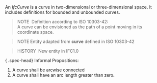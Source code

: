 An _IfcCurve_ is a curve in two-dimensional or three-dimensional space. It includes definitions for bounded and unbounded curves.

> NOTE&nbsp; Definition according to ISO 10303-42:  
> A curve can be envisioned as the path of a point moving in its coordinate space.

> NOTE Entity adapted from **curve** defined in ISO 10303-42

> HISTORY&nbsp; New entity in IFC1.0

{ .spec-head}
Informal Propositions:

1. A curve shall be arcwise connected 
2. A curve shall have an arc length greater than zero.

